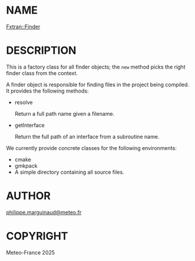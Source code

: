 # NAME

[Fxtran::Finder](../lib/Fxtran/Finder.pm)

# DESCRIPTION

This is a factory class for all finder objects; the `new` method
picks the right finder class from the context.

A finder object is responsible for finding files in the project
being compiled. It provides the following methods:

- resolve

    Return a full path name given a filename.

- getInterface

    Return the full path of an interface from a subroutine name.

We currently provide concrete classes for the following environments:

- cmake
- gmkpack
- A simple directory containing all source files.

# AUTHOR

philippe.marguinaud@meteo.fr

# COPYRIGHT

Meteo-France 2025

